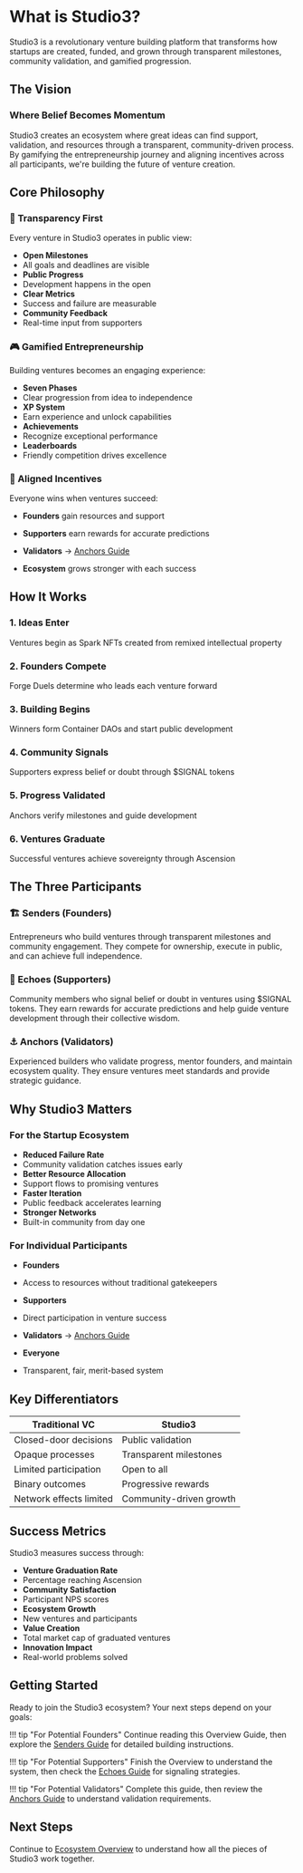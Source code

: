 # What is Studio3?

Studio3 is a revolutionary venture building platform that transforms how startups are created, funded, and grown through transparent milestones, community validation, and gamified progression.

## The Vision

<div class="arena-card" markdown="1">

### Where Belief Becomes Momentum
Studio3 creates an ecosystem where great ideas can find support, validation, and resources through a transparent, community-driven process. By gamifying the entrepreneurship journey and aligning incentives across all participants, we're building the future of venture creation.

</div>

## Core Philosophy

### 🌟 Transparency First

Every venture in Studio3 operates in public view:

- **Open Milestones**
- All goals and deadlines are visible
- **Public Progress**
- Development happens in the open
- **Clear Metrics**
- Success and failure are measurable
- **Community Feedback**
- Real-time input from supporters
### 🎮 Gamified Entrepreneurship

Building ventures becomes an engaging experience:

- **Seven Phases**
- Clear progression from idea to independence
- **XP System**
- Earn experience and unlock capabilities
- **Achievements**
- Recognize exceptional performance
- **Leaderboards**
- Friendly competition drives excellence
### 🤝 Aligned Incentives

Everyone wins when ventures succeed:

- **Founders** gain resources and support
- **Supporters**  earn rewards for accurate predictions

- **Validators** → [Anchors Guide](../anchors-guide/index.md)

- **Ecosystem** grows stronger with each success

## How It Works

<div class="grid">
<div class="arena-card" markdown="1">

### 1. Ideas Enter
Ventures begin as Spark NFTs created from remixed intellectual property

</div>

<div class="arena-card" markdown="1">

### 2. Founders Compete
Forge Duels determine who leads each venture forward

</div>

<div class="arena-card" markdown="1">

### 3. Building Begins
Winners form Container DAOs and start public development

</div>

<div class="arena-card" markdown="1">

### 4. Community Signals
Supporters express belief or doubt through $SIGNAL tokens

</div>

<div class="arena-card" markdown="1">

### 5. Progress Validated
Anchors verify milestones and guide development

</div>

<div class="arena-card" markdown="1">

### 6. Ventures Graduate
Successful ventures achieve sovereignty through Ascension

</div>
</div>

## The Three Participants

### 🏗️ Senders (Founders)
Entrepreneurs who build ventures through transparent milestones and community engagement. They compete for ownership, execute in public, and can achieve full independence.

### 📡 Echoes (Supporters)
Community members who signal belief or doubt in ventures using $SIGNAL tokens. They earn rewards for accurate predictions and help guide venture development through their collective wisdom.

### ⚓ Anchors (Validators)
Experienced builders who validate progress, mentor founders, and maintain ecosystem quality. They ensure ventures meet standards and provide strategic guidance.

## Why Studio3 Matters

<div class="arena-card" markdown="1">

### For the Startup Ecosystem
- **Reduced Failure Rate** 
- Community validation catches issues early
- **Better Resource Allocation** 
- Support flows to promising ventures
- **Faster Iteration** 
- Public feedback accelerates learning
- **Stronger Networks** 
- Built-in community from day one

</div>

### For Individual Participants

- **Founders**
- Access to resources without traditional gatekeepers
- **Supporters**
- Direct participation in venture success

- **Validators** → [Anchors Guide](../anchors-guide/index.md)
- **Everyone**
- Transparent, fair, merit-based system
## Key Differentiators

| Traditional VC | Studio3 |
|---------------|---------|
| Closed-door decisions | Public validation |
| Opaque processes | Transparent milestones |
| Limited participation | Open to all |
| Binary outcomes | Progressive rewards |
| Network effects limited | Community-driven growth |

## Success Metrics

Studio3 measures success through:

- **Venture Graduation Rate**
- Percentage reaching Ascension
- **Community Satisfaction**
- Participant NPS scores
- **Ecosystem Growth**
- New ventures and participants
- **Value Creation**
- Total market cap of graduated ventures
- **Innovation Impact**
- Real-world problems solved
## Getting Started

Ready to join the Studio3 ecosystem? Your next steps depend on your goals:

!!! tip "For Potential Founders"
    Continue reading this Overview Guide, then explore the [Senders Guide](../senders-guide/index.md) for detailed building instructions.

!!! tip "For Potential Supporters"
    Finish the Overview to understand the system, then check the [Echoes Guide](../echoes-guide/index.md) for signaling strategies.

!!! tip "For Potential Validators"
    Complete this guide, then review the [Anchors Guide](../anchors-guide/index.md) to understand validation requirements.

## Next Steps

Continue to [Ecosystem Overview](ecosystem-overview.md) to understand how all the pieces of Studio3 work together.